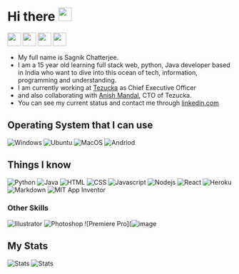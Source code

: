 # Hi there <img height="30" width="30" src="https://c.tenor.com/nebZyl8oN7IAAAAi/wave-hello.gif"> 
<a target="_blank" href="https://github.com/sagnikchatterjee450"><img height="30" width="30" src=""></a>
<a target="_blank" href="https://www.instagram.com/sagnikchatterjee450/"><img height="30" width="30" src=""></a>
<a target="_blank" href="https://twitter.com/sagnikapps"><img height="30" width="30" src=""></a>
<a target="_blank" href="https://www.linkedin.com/in/sagnik-chatterjee-0bab96184/"><img height="30" width="30" src=""></a>

- My full name is Sagnik Chatterjee. 
- I am a 15 year old learning full stack web, python, Java developer based in India who want to dive into this ocean of tech, information, programming and understanding. 
- I am currently working at [Tezucka](https://tezucka.xyz) as Chief Executive Officer
- and also collaborating with [Anish Mandal](https://github.com/anish-mandal), CTO of Tezucka.
- You can see my current status and contact me through [linkedin.com](https://www.linkedin.com/in/sagnik-chatterjee-0bab96184/)


## Operating System that I can use

![Windows](https://img.shields.io/badge/Windows-0078D6?style=for-the-badge&logo=windows&logoColor=white)
![Ubuntu](https://img.shields.io/badge/Ubuntu-E95420?style=for-the-badge&logo=ubuntu&logoColor=white)
![MacOS](https://shields.io/badge/MacOS--9cf?logo=Apple&style=social)
![Andriod](https://img.shields.io/badge/Android-3DDC84?style=for-the-badge&logo=android&logoColor=white)



## Things I know
![Python](https://img.shields.io/badge/Python-3776AB?style=for-the-badge&logo=python&logoColor=white)
![Java](https://img.shields.io/badge/Java-ED8B00?style=for-the-badge&logo=java&logoColor=white)
![HTML](https://img.shields.io/badge/HTML5-E34F26?style=for-the-badge&logo=html5&logoColor=white)
![CSS](https://img.shields.io/badge/CSS3-1572B6?style=for-the-badge&logo=css3&logoColor=white)
![Javascript](https://img.shields.io/badge/JavaScript-323330?style=for-the-badge&logo=javascript&logoColor=F7DF1E)
![Nodejs](https://img.shields.io/badge/Node.js-43853D?style=for-the-badge&logo=node.js&logoColor=white)
![React](https://img.shields.io/badge/React-20232A?style=for-the-badge&logo=react&logoColor=61DAFB)
![Heroku](https://img.shields.io/badge/Heroku-430098?style=for-the-badge&logo=heroku&logoColor=white)
![Markdown](https://img.shields.io/badge/Markdown-000000?style=for-the-badge&logo=markdown&logoColor=white)
![MIT App Inventor](https://img.shields.io/badge/Block%20Based-MIT%20App%20Inventor-brightgreen)

### Other Skills
![Illustrator](https://aleen42.github.io/badges/src/illustrator.svg)
![Photoshop](https://aleen42.github.io/badges/src/photoshop.svg)
![Premiere Pro](![image](https://user-images.githubusercontent.com/47351101/145396362-04fe13b5-ef19-4fc0-b6fb-a345ff989237.png)



## My Stats
![Stats](https://github-readme-stats.vercel.app/api?username=sagnikchatterjee450&theme=blue-green)
![Stats](https://github-readme-stats.vercel.app/api/top-langs/?username=sagnikchatterjee450&theme=blue-green)
